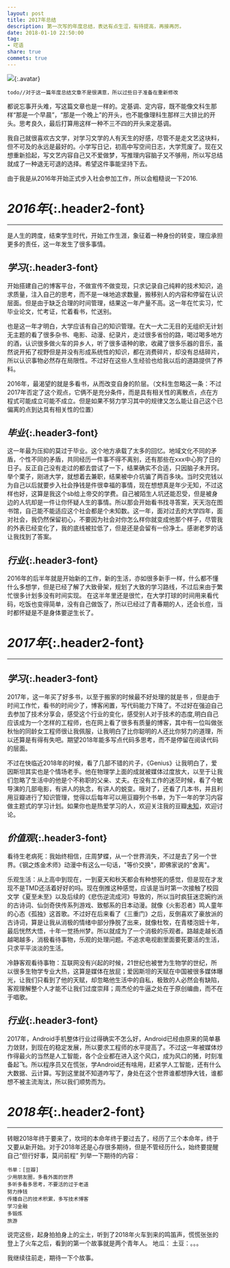 ```yaml
---
layout: post
title: 2017年总结
description: 第一次写的年度总结，表达有点生涩，有待提高，再接再厉。
date: 2018-01-10 22:50:00
tag: 
- 呓语
share: true
commets: true
---
```

![]({{site.baseurl}}/asset/avatar.png){:.avatar}

`todo//对于这一篇年度总结文章不是很满意，所以过些日子准备在重新修改`

都说忘事开头难，写这篇文章也是一样的。定基调、定内容，既不能像文科生那样“那是一个早晨”，“那是一个晚上”的开头，也不能像理科生那样三大排比的开头。思考良久，最后打算用这样一种不三不四的开头来定基调。

我自己就很喜欢古文学，对学习文学的人有天生的好感，尽管不是走文艺这块料，但不可及的永远是最好的。小学写日记，初高中写空间日志，大学荒废了。现在又想重新拾起，写文艺内容自己又不爱做梦，写推理内容脑子又不够用，所以写总结就成了一种退无可退的选择。希望这件事能坚持下去。

由于我是从2016年开始正式步入社会参加工作，所以会粗糙说一下2016.

# *2016年*{:.header2-font}

----

是人生的跨度，结束学生时代，开始工作生涯，象征着一种身份的转变，理应承担更多的责任，这一年发生了很多事情。

## *学习*{:.header3-font}
开始搭建自己的博客平台，不做宣传不做变现，只求记录自己纯粹的技术知识，追求质量，注入自己的思考，而不是一味地追求数量，搬移别人的内容和停留在认识层面。但是由于缺乏合理的时间管理，结果这一年产量不高。这一年在忙实习，忙毕业论文，忙考证，忙着看书，忙送别。

也是这一年才明白，大学应该有自己的知识管理。在大一大二无目的无组织无计划无主题的看了很多杂书、电影、动漫、纪录片，走过很多省份的路，喝过喝多地方的酒，认识很多做火车的异乡人，听了很多语种的歌，收藏了很多乐器的音乐，虽然说开拓了视野但是并没有形成系统性的知识，都在消费碎片，却没有总结碎片，所以认识事物必然存在局限性。不过好在这些人生经验也给我以后的道路提供了养料。

2016年，最渴望的就是多看书，从而改变自身的阶层。（文科生忽略这一条：不过2017年否定了这个观点，它俩不是充分条件，而是具有相关性的离散点，点在方程式可能成立可能不成立。但是如果不努力学习其中的规律又怎么能让自己这个已偏离的点到达具有相关性的位置）

## *毕业*{:.header3-font}
这一年最为压抑的莫过于毕业。这个地方承载了太多的回忆。地域文化不同的矛盾，个性不同的矛盾，共同经历一件事不得不离别，还有那些在xxx中心狗了日的日子。反正自己没有走过的都去尝试了一下，结果确实不合适，只因脑子未开窍。举个栗子，刚进大学，就想着去兼职，结果被中介坑骗了两百多块。当时交完钱以为自己以后就要步入社会挣钱是件很幸福的事情，现在想想真是年少无知，不过这样也好，这算是我这个sb给上帝交的学费。自己被陌生人坑还能忍受，但是被身边的人坑却是一件让你怀疑人生的事情。所以那会开始看书找寻答案，天天泡在图书馆，自己能不能适应这个社会都是个未知数。这一年，面对过去的大学四年，面对社会，我仍然保留初心，不要因为社会对你怎么样你就变成他那个样子，尽管我的外表已经变化了，我的底线被拉低了，但是还是会留有一份净土。感谢老罗的话让我找到了答案。

## *行业*{:.header3-font}
2016年的后半年就是开始新的工作，新的生活，亦如很多新手一样，什么都不懂什么多想学，但是已经了解了大致骨架，规划了大致的学习路线，不过后来由于繁忙很多计划多没有时间实现。
在这半年里还是很忙，在大学打球的时间用来看代码，吃饭也变得简单，没有自己做饭了，所以已经过了青春期的人，还会长痘，当时都怀疑是不是身体要逆生长了。

# *2017年*{:.header2-font}
----
## *学习*{:.header3-font}
2017年，这一年买了好多书，以至于搬家的时候最不好处理的就是书 ，但是由于时间工作忙，看书的时间少了，博客闲置，写代码能力下降了。不过好在强迫自己去参加了技术分享会，感受这个行业的变化，感受别人对于技术的态度,明白自己应该成为一个怎样的工程师，也在网上看了很多有质量的博客，其中有一位叫做张秋怡的同龄女工程师很让我佩服，让我明白了比你聪明的人还比你努力的道理，所以还算是有得有失吧。期望2018年能多写点代码多思考，而不是停留在阅读代码的层面。

不过在快临近2018年的时候，看了几部不错的片子，《Genius》让我明白了，爱因斯坦其实也是个情场老手。他在物理学上面的成就被媒体过度放大，以至于让我们忽略了生活中的他是个不称职的父亲、丈夫。在没有工作的迷茫时候，看了今敏导演的几部电影，有讲人的执念，有讲人的蜕变。哦对了，还看了几本书，并且利用豆瓣进行了知识管理，觉得以后每年可以用豆瓣列个书单，为下一年的学习内容做主题式的学习计划。如果你也是热爱学习的人，欢迎关注我的豆瓣[未知](https://www.douban.com/people/weizhiend/)，欢迎讨论。

## *价值观*{:.header3-font}

看待生老病死：我始终相信，庄周梦蝶，从一个世界消失，不过是去了另一个世界。《钢之炼金术师》动漫中有这么一句话，"等价交换"，即佛家说的"舍离"。

乐观生活：从上高中到现在，一到夏天和秋天都会有种想死的感觉，但是现在才发现不是TMD还活着好好的吗。现在倒推这种感觉，应该是当时第一次接触了校园文学《夏至未至》以及后续的《悲伤逆流成河》导致的，所以当时疯狂迷恋婉约派的古诗词、仙剑奇侠传系列游戏、致郁系的日本动漫。就像《火影忍者》鸣人童年的心态《孤独》这首歌。不过好在后来看了《三重门》之后，反倒喜欢了豪放派的古诗词，算是让我从消极的情绪中部分挣脱了出来，就像杜牧，在青楼泡妞十年，最后恍然大悟，十年一觉扬州梦。所以就成为了一个消极的乐观者。路越走越长酒越喝越多，消极看待事物，乐观的处理问题。不追求电视剧里面要死要活的生活，只求平平淡淡的生活。

冷静客观看待事物：互联网没有兴起的时候，21世纪也被誉为生物学的世纪，所以很多生物学专业大热，这算是媒体在放屁；爱因斯坦的天赋在中国被很多媒体曝光，让我们只看到了他的天赋，却忽略他生活中的自私，极致的人必然会有缺陷，客观理解整个人才能不让我们过度崇拜；周杰伦的牛逼之处在于原创编曲，而不在于唱歌。

## *行业*{:.header3-font}
2017年，Android手机整体行业过得确实不怎么好，Android已经由原来的简单暴力敛财，到现在的稳定发展，所以要求工程师的水平提高了。不过这一年被媒体炒作得最火的当然是人工智能，各个企业都在进入这个风口，成为风口的猪，时刻准备起飞。所以程序员又在慌张，学Android还有啥用，赶紧学人工智能，还有什么大数据、云计算。写到这里就不知道咋写了，身处在这个世界谁都想挣大钱，谁都想不被主流淘汰，所以我们顺势而为。


# *2018年*{:.header2-font}
----
转眼2018年终于要来了，坎坷的本命年终于要过去了，经历了三个本命年，终于又要从新开始。对于2018年还是心存很多期待，但是不管经历什么，始终要提醒自己“但行好事，莫问前程”
列举一下期待的内容：

    书单：[豆瓣]
    少用朋友圈，多看外面的世界
    多听多看多思考，不要活的过于老道
    努力挣钱
    传播自己的技术积累，多写技术博客
    学习金融
    多锻炼
    旅游

说完这些，起身拍拍身上的尘土，听到了2018年火车到来的鸣笛声，慌慌张张的登上了火车之后，看到的第一个故事就是两个青年人。
地瓜：
土豆：。。。

我继续往前走，期待一下个故事。

